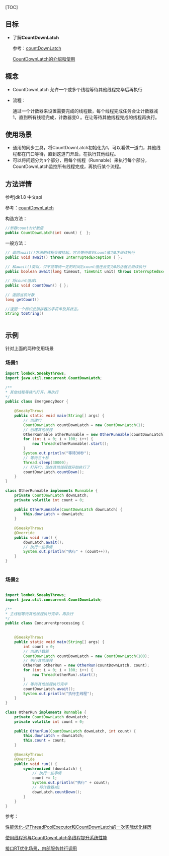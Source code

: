 [TOC]

## 目标

* 了解**CountDownLatch**

  参考：[countDownLatch](https://www.jianshu.com/p/e233bb37d2e6)

  [CountDownLatch的介绍和使用](https://www.itzhai.com/the-introduction-and-use-of-a-countdownlatch.html)

## 概念

* CountDownLatch 允许一个或多个线程等待其他线程完毕后再执行

* 流程：

  通过一个计数器来设置需要完成的线程数，每个线程完成任务会让计数器减1，直到所有线程完成，计数器变0 。在让等待其他线程完成的线程再执行。

## 使用场景

* 通用的同步工具，将CountDownLatch初始化为1，可以看做一道门，其他线程都在门口等待，直到这道门开启，在执行其他线程。
* 可以将问题分为n个部分，用每个线程（Runnable）来执行每个部分，CountDownLatch监控所有线程完成，再执行某个流程。

## 方法详情

参考jdk1.8 中文api

参考：[countDownLatch](https://www.jianshu.com/p/e233bb37d2e6)

构造方法：

```java
//参数count为计数值
public CountDownLatch(int count) {  };
```

一般方法：

```java
// 调用await()方法的线程会被挂起，它会等待直到count值为0才继续执行
public void await() throws InterruptedException { }; 
 
// 和await()类似，只不过等待一定的时间后count值还没变为0的话就会继续执行
public boolean await(long timeout, TimeUnit unit) throws InterruptedException { };
 
// 将count值减1
public void countDown() { };
 
// 返回当前计数
long getCount()
 
//返回一个标识此锁存器的字符串及其状态。
String toString()
 
```

##  示例

针对上面的两种使用场景

### 场景1

```java
import lombok.SneakyThrows;
import java.util.concurrent.CountDownLatch;
 
/**
* 其他线程等待门打开，再执行
*/
public class EmergencyDoor {
 
    @SneakyThrows
    public static void main(String[] args) {
        // 创建门
        CountDownLatch countDownLatch = new CountDownLatch(1);
        // 创建其他线程
        OtherRunnable otherRunnable = new OtherRunnable(countDownLatch);
        for (int i = 0; i < 100; i++) {
            new Thread(otherRunnable).start();
        }
        System.out.println("等待30秒");
        // 等待三十秒
        Thread.sleep(30000);
        // 打开门，现在其他线程就开始执行了
        countDownLatch.countDown();
    }
}
 
class OtherRunnable implements Runnable {
    private CountDownLatch downLatch;
    private volatile int count = 0;
 
    public OtherRunnable(CountDownLatch downLatch) {
        this.downLatch = downLatch;
    }
 
    @SneakyThrows
    @Override
    public void run() {
        downLatch.await();
        // 执行一些事情
        System.out.println("执行" + (count++));
    }
}
 
```

###  场景2

```java
 
import lombok.SneakyThrows;
import java.util.concurrent.CountDownLatch;
 
/**
* 主线程等待其他线程执行完毕，再执行
*/
public class Concurrentprocessing {
 
 
    @SneakyThrows
    public static void main(String[] args) {
        int count = 0;
        // 创建计数器
        CountDownLatch countDownLatch = new CountDownLatch(100);
        // 执行其他线程
        OtherRun otherRun = new OtherRun(countDownLatch, count);
        for (int i = 0; i < 100; i++) {
            new Thread(otherRun).start();
        }
        // 等待其他线程执行完毕
        countDownLatch.await();
        System.out.println("执行主线程");
    }
}
 
class OtherRun implements Runnable {
    private CountDownLatch downLatch;
    private volatile int count = 0;
 
    public OtherRun(CountDownLatch downLatch, int count) {
        this.downLatch = downLatch;
        this.count = count;
    }
 
    @SneakyThrows
    @Override
    public void run() {
        synchronized (downLatch) {
            // 执行一些事情
            count += 1;
            System.out.println("执行" + count);
            // 将计数器减1
            downLatch.countDown();
        }
    }
}
```

 

参考：

[性能优化-记ThreadPoolExecutor和CountDownLatch的一次实际优化经历](https://www.jianshu.com/p/77e978ac2432)

[使用线程池与CountDownLatch多线程提升系统性能](https://blog.csdn.net/exceptional_derek/article/details/52234640)

[接口RT优化场景，内部服务并行调用](https://www.jianshu.com/p/f17692e9114f)



 

 

 